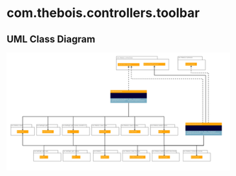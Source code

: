 # com.thebois.controllers.toolbar

## UML Class Diagram

![com.thebois.controllers.toolbar](../../../../../../../documents/diagrams/com.thebois.controllers.toolbar.jpg "com.thebois.controllers.toolbar")
